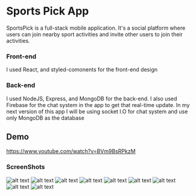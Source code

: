 # Sports Pick App
SportsPick is a full-stack mobile application. It's a social platform where users can join nearby sport activities and invite other users to join their activities.
### Front-end
I used React, and styled-comonents for the front-end design
### Back-end
I used NodeJS, Express, and MongoDB for the back-end. I also used Firebase for the chat system in the app to get that real-time update. In my next version of this app I will be using socket I.O for chat system and use only MongoDB as the database 

## Demo
https://www.youtube.com/watch?v=BVm9BsRPkzM

### ScreenShots
![alt text](https://i.ibb.co/myLmfb5/preview-1.png)
![alt text](https://i.ibb.co/L06Qtcs/preview-2.png)
![alt text](https://i.ibb.co/kySXcpj/preview-3.png)
![alt text](https://i.ibb.co/2FLkNSg/preview-4.png)
![alt text](https://i.ibb.co/rb0hc5M/preview-5.png)
![alt text](https://i.ibb.co/z79ySTy/preview-6.png)
![alt text](https://i.ibb.co/D8XW1ZP/preview-7.png)
![alt text](https://i.ibb.co/Mp1r8gz/preview-8.png)
![alt text](https://i.ibb.co/G0jGVk7/preview-9.png)

